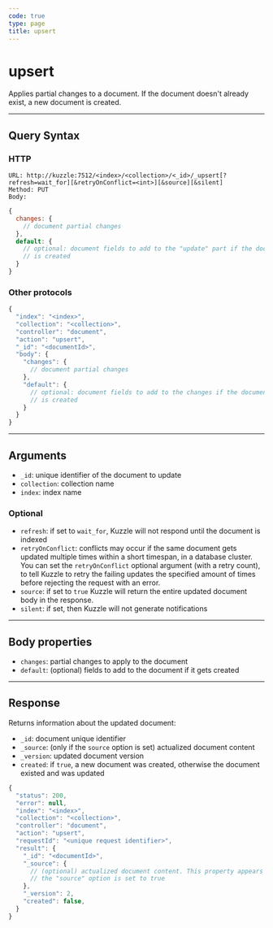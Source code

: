 ```yaml
---
code: true
type: page
title: upsert
---
```


# upsert

<SinceBadge version="2.8.0"/>

Applies partial changes to a document. If the document doesn't already exist, a new document is created.

---

## Query Syntax

### HTTP

```http
URL: http://kuzzle:7512/<index>/<collection>/<_id>/_upsert[?refresh=wait_for][&retryOnConflict=<int>][&source][&silent]
Method: PUT
Body:
```

```js
{
  changes: {
    // document partial changes
  },
  default: {
    // optional: document fields to add to the "update" part if the document
    // is created
  }
}
```

### Other protocols

```js
{
  "index": "<index>",
  "collection": "<collection>",
  "controller": "document",
  "action": "upsert",
  "_id": "<documentId>",
  "body": {
    "changes": {
      // document partial changes
    },
    "default": {
      // optional: document fields to add to the changes if the document
      // is created
    }
  }
}
```

---

## Arguments

- `_id`: unique identifier of the document to update
- `collection`: collection name
- `index`: index name

### Optional

- `refresh`: if set to `wait_for`, Kuzzle will not respond until the document is indexed
- `retryOnConflict`: conflicts may occur if the same document gets updated multiple times within a short timespan, in a database cluster. You can set the `retryOnConflict` optional argument (with a retry count), to tell Kuzzle to retry the failing updates the specified amount of times before rejecting the request with an error.
- `source`: if set to `true` Kuzzle will return the entire updated document body in the response.
- `silent`: if set, then Kuzzle will not generate notifications <SinceBadge version="2.9.2" />

---

## Body properties

- `changes`: partial changes to apply to the document
- `default`: (optional) fields to add to the document if it gets created

---

## Response

Returns information about the updated document:

- `_id`: document unique identifier
- `_source`: (only if the `source` option is set) actualized document content
- `_version`: updated document version
- `created`: if `true`, a new document was created, otherwise the document existed and was updated

```js
{
  "status": 200,
  "error": null,
  "index": "<index>",
  "collection": "<collection>",
  "controller": "document",
  "action": "upsert",
  "requestId": "<unique request identifier>",
  "result": {
    "_id": "<documentId>",
    "_source": {
      // (optional) actualized document content. This property appears only if
      // the "source" option is set to true
    },
    "_version": 2,
    "created": false,
  }
}
```
